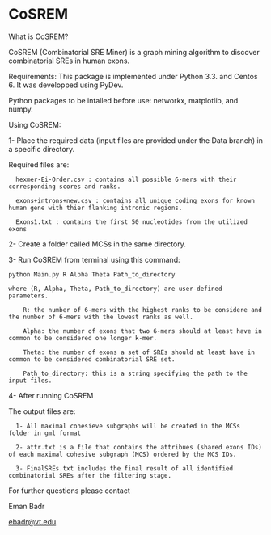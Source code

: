# CoSREM

What is CoSREM?

CoSREM (Combinatorial SRE Miner) is a graph mining algorithm 
to discover combinatorial SREs in human exons. 

Requirements:
This package is implemented under Python 3.3. and Centos 6. It was developped using PyDev.

Python packages to be intalled before use: networkx, matplotlib, and numpy.

Using CoSREM:

1- Place the required data (input files are provided under the Data branch) in a specific directory.
   
   Required files are:
	  
	  hexmer-Ei-Order.csv : contains all possible 6-mers with their corresponding scores and ranks.
	  
	  exons+introns+new.csv : contains all unique coding exons for known human gene with thier flanking intronic regions.
	  
	  Exons1.txt : contains the first 50 nucleotides from the utilized exons

2- Create a folder called MCSs in the same directory.

3- Run CoSREM from terminal using this command:
   
   	python Main.py R Alpha Theta Path_to_directory
   
   	where (R, Alpha, Theta, Path_to_directory) are user-defined parameters.
   	
   		R: the number of 6-mers with the highest ranks to be considere and the number of 6-mers with the lowest ranks as well.
	 
	 	Alpha: the number of exons that two 6-mers should at least have in common to be considered one longer k-mer.
	 
	 	Theta: the number of exons a set of SREs should at least have in common to be considered combinatorial SRE set.   
	 
		Path_to_directory: this is a string specifying the path to the input files.

4- After running CoSREM
   
   The output files are:

	  1- All maximal cohesieve subgraphs will be created in the MCSs folder in gml format

	  2- attr.txt is a file that contains the attribues (shared exons IDs) of each maximal cohesive subgraph (MCS) ordered by the MCS IDs.
	  
	  3- FinalSREs.txt includes the final result of all identified combinatorial SREs after the filtering stage.   
 
For further questions please contact 

  Eman Badr  
  
  ebadr@vt.edu




